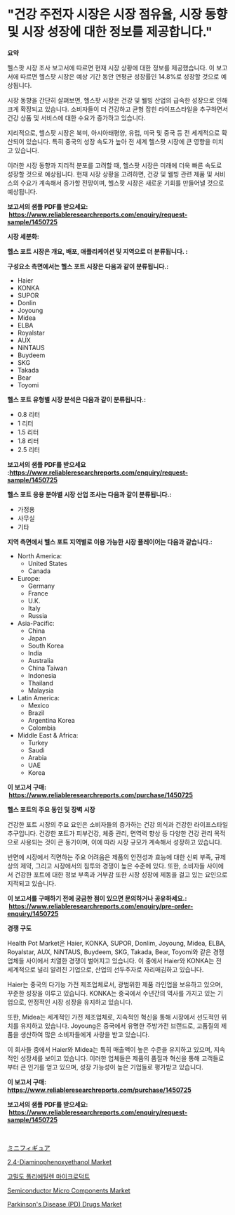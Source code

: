 <p><h1>"건강 주전자 시장은 시장 점유율, 시장 동향 및 시장 성장에 대한 정보를 제공합니다."</h1></p><p><strong>요약</strong></p>
<p><p>헬스팟 시장 조사 보고서에 따르면 현재 시장 상황에 대한 정보를 제공했습니다. 이 보고서에 따르면 헬스팟 시장은 예상 기간 동안 연평균 성장률인 14.8%로 성장할 것으로 예상됩니다.</p><p>시장 동향을 간단히 살펴보면, 헬스팟 시장은 건강 및 웰빙 산업의 급속한 성장으로 인해 크게 확장되고 있습니다. 소비자들이 더 건강하고 균형 잡힌 라이프스타일을 추구하면서 건강 상품 및 서비스에 대한 수요가 증가하고 있습니다.</p><p>지리적으로, 헬스팟 시장은 북미, 아시아태평양, 유럽, 미국 및 중국 등 전 세계적으로 확산되어 있습니다. 특히 중국의 성장 속도가 높아 전 세계 헬스팟 시장에 큰 영향을 미치고 있습니다.</p><p>이러한 시장 동향과 지리적 분포를 고려할 때, 헬스팟 시장은 미래에 더욱 빠른 속도로 성장할 것으로 예상됩니다. 현재 시장 상황을 고려하면, 건강 및 웰빙 관련 제품 및 서비스의 수요가 계속해서 증가할 전망이며, 헬스팟 시장은 새로운 기회를 만들어낼 것으로 예상됩니다.</p></p>
<p><strong>보고서의 샘플 PDF를 받으세요: &nbsp;<a href="https://www.reliableresearchreports.com/enquiry/request-sample/1450725">https://www.reliableresearchreports.com/enquiry/request-sample/1450725</a></strong></p>
<p><strong>시장 세분화:</strong></p>
<p><strong> 헬스 포트 시장은 개요, 배포, 애플리케이션 및 지역으로 더 분류됩니다. :</strong></p>
<p><strong>구성요소 측면에서는 헬스 포트 시장은 다음과 같이 분류됩니다.:</strong></p>
<p><ul><li>Haier</li><li>KONKA</li><li>SUPOR</li><li>Donlin</li><li>Joyoung</li><li>Midea</li><li>ELBA</li><li>Royalstar</li><li>AUX</li><li>NiNTAUS</li><li>Buydeem</li><li>SKG</li><li>Takada</li><li>Bear</li><li>Toyomi</li></ul></p>
<p><strong> 헬스 포트 유형별 시장 분석은 다음과 같이 분류됩니다.:</strong></p>
<p><ul><li>0.8 리터</li><li>1 리터</li><li>1.5 리터</li><li>1.8 리터</li><li>2.5 리터</li></ul></p>
<p><strong>보고서의 샘플 PDF를 받으세요 :<a href="https://www.reliableresearchreports.com/enquiry/request-sample/1450725">https://www.reliableresearchreports.com/enquiry/request-sample/1450725</a></strong></p>
<p><strong> 헬스 포트 응용 분야별 시장 산업 조사는 다음과 같이 분류됩니다.:</strong></p>
<p><ul><li>가정용</li><li>사무실</li><li>기타</li></ul></p>
<p><strong>지역 측면에서 헬스 포트 지역별로 이용 가능한 시장 플레이어는 다음과 같습니다.:</strong></p>
<p><ul>
    <li>
        North America:
        <ul>
            <li>United States</li>
            <li>Canada</li>
        </ul>
    </li>
    <li>
        Europe:
        <ul>
            <li>Germany</li>
            <li>France</li>
            <li>U.K.</li>
            <li>Italy</li>
            <li>Russia</li>
        </ul>
    </li>
    <li>
        Asia-Pacific:
        <ul>
            <li>China</li>
            <li>Japan</li>
            <li>South Korea</li>
            <li>India</li>
            <li>Australia</li>
            <li>China Taiwan</li>
            <li>Indonesia</li>
            <li>Thailand</li>
            <li>Malaysia</li>
        </ul>
    </li>
    <li>
        Latin America:
        <ul>
            <li>Mexico</li>
            <li>Brazil</li>
            <li>Argentina Korea</li>
            <li>Colombia</li>
        </ul>
    </li>
    <li>
        Middle East & Africa:
        <ul>
            <li>Turkey</li>
            <li>Saudi</li>
            <li>Arabia</li>
            <li>UAE</li>
            <li>Korea</li>
        </ul>
    </li>
    </ul></p>
<p><strong>이 보고서 구매: &nbsp;<a href="https://www.reliableresearchreports.com/purchase/1450725">https://www.reliableresearchreports.com/purchase/1450725</a></strong></p>
<p><strong>헬스 포트의 주요 동인 및 장벽 시장</strong></p>
<p><p>건강한 포트 시장의 주요 요인은 소비자들의 증가하는 건강 의식과 건강한 라이프스타일 추구입니다. 건강한 포트가 피부건강, 체중 관리, 면역력 향상 등 다양한 건강 관리 목적으로 사용되는 것이 큰 동기이며, 이에 따라 시장 규모가 계속해서 성장하고 있습니다. </p><p>반면에 시장에서 직면하는 주요 어려움은 제품의 안전성과 효능에 대한 신뢰 부족, 규제 상의 제약, 그리고 시장에서의 침투와 경쟁이 높은 수준에 있다. 또한, 소비자들 사이에서 건강한 포트에 대한 정보 부족과 거부감 또한 시장 성장에 제동을 걸고 있는 요인으로 지적되고 있습니다.</p></p>
<p><strong>이 보고서를 구매하기 전에 궁금한 점이 있으면 문의하거나 공유하세요.: &nbsp;<a href="https://www.reliableresearchreports.com/enquiry/pre-order-enquiry/1450725">https://www.reliableresearchreports.com/enquiry/pre-order-enquiry/1450725</a></strong></p>
<p><strong>경쟁 구도</strong></p>
<p><p>Health Pot Market은 Haier, KONKA, SUPOR, Donlim, Joyoung, Midea, ELBA, Royalstar, AUX, NiNTAUS, Buydeem, SKG, Takada, Bear, Toyomi와 같은 경쟁업체들 사이에서 치열한 경쟁이 벌어지고 있습니다. 이 중에서 Haier와 KONKA는 전 세계적으로 널리 알려진 기업으로, 산업의 선두주자로 자리매김하고 있습니다.</p><p>Haier는 중국의 다기능 가전 제조업체로서, 광범위한 제품 라인업을 보유하고 있으며, 꾸준한 성장을 이루고 있습니다. KONKA는 중국에서 수년간의 역사를 가지고 있는 기업으로, 안정적인 시장 성장을 유지하고 있습니다.</p><p>또한, Midea는 세계적인 가전 제조업체로, 지속적인 혁신을 통해 시장에서 선도적인 위치를 유지하고 있습니다. Joyoung은 중국에서 유명한 주방가전 브랜드로, 고품질의 제품을 생산하여 많은 소비자들에게 사랑을 받고 있습니다.</p><p>이 회사들 중에서 Haier와 Midea는 특히 매출액이 높은 수준을 유지하고 있으며, 지속적인 성장세를 보이고 있습니다. 이러한 업체들은 제품의 품질과 혁신을 통해 고객들로부터 큰 인기를 얻고 있으며, 성장 가능성이 높은 기업들로 평가받고 있습니다.</p></p>
<p><strong>이 보고서 구매: &nbsp; <a href="https://www.reliableresearchreports.com/purchase/1450725">https://www.reliableresearchreports.com/purchase/1450725</a></strong></p>
<p><strong>보고서의 샘플 PDF를 받으세요: &nbsp;<a href="https://www.reliableresearchreports.com/enquiry/request-sample/1450725">https://www.reliableresearchreports.com/enquiry/request-sample/1450725</a></strong><strong></strong></p>
<p>&nbsp;</p>
<p><p><a href="https://github.com/oqoeusbvpadwjs08/Market-Research-Report-List-1/blob/main/9834085187506.md">ミニフィギュア</a></p><p><a href="https://issuu.com/reportprime-2/docs/24-diaminophenoxyethanol-market-size-2030.pptx">2,4-Diaminophenoxyethanol Market</a></p><p><a href="https://github.com/sougarounis/Market-Research-Report-List-2/blob/main/6645871187396.md">고밀도 폴리에틸렌 마이크로덕트</a></p><p><a href="https://view.publitas.com/reportprime-1/semiconductor-micro-components-market-research-report-unlocks-analysis-on-the-market-financial-status-market-size-and-market-revenue-upto-2031/">Semiconductor Micro Components Market</a></p><p><a href="https://issuu.com/reportprime-2/docs/parkinsons-disease-pd-drugs-market-size-2030.pptx">Parkinson's Disease (PD) Drugs Market</a></p></p>